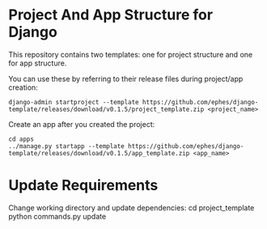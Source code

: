 # Project And App Structure for Django

This repository contains two templates: one for project structure and one for app structure.

You can use these by referring to their release files during project/app creation:

    django-admin startproject --template https://github.com/ephes/django-template/releases/download/v0.1.5/project_template.zip <project_name>


Create an app after you created the project:

    cd apps    
    ../manage.py startapp --template https://github.com/ephes/django-template/releases/download/v0.1.5/app_template.zip <app_name>

# Update Requirements

Change working directory and update dependencies:
    cd project_template
    python commands.py update
